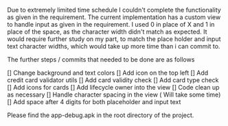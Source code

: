Due to extremely limited time schedule I couldn't complete the functionality as given in the requirement.
The current implementation has a custom view to handle input as given in the requirement. I used 0 in place
of X and 1 in place of the space, as the character width didn't match as expected. It would require further
study on my part, to match the place holder and input text character widths, which would take up more time 
than i can commit to.   

The further steps / commits that needed to be done are as follows

[] Change background and text colors
[] Add icon on the top left
[] Add credit card validator utils
[] Add card validity check
[] Add card type check
[] Add icons for cards
[] Add lifecycle owner into the view
[] Code clean up as necessary
[] Handle character spacing in the view ( Will take some time)
[] Add space after 4 digits for both placeholder and input text

Please find the app-debug.apk in the root directory of the project.
